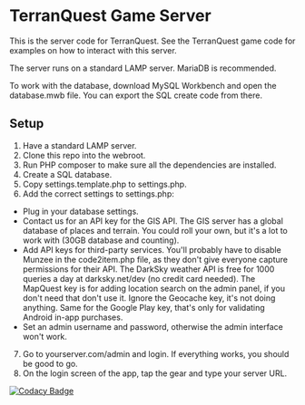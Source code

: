 TerranQuest Game Server
=======================

This is the server code for TerranQuest.  See the TerranQuest game code for 
examples on how to interact with this server.

The server runs on a standard LAMP server.  MariaDB is recommended.

To work with the database, download MySQL Workbench and open the database.mwb 
file.  You can export the SQL create code from there.

Setup
------

1. Have a standard LAMP server.
2. Clone this repo into the webroot.
3. Run PHP composer to make sure all the dependencies are installed.
4. Create a SQL database.
5. Copy settings.template.php to settings.php.
6. Add the correct settings to settings.php:
  * Plug in your database settings.
  * Contact us for an API key for the GIS API.  The GIS server has a global 
   database of places and terrain.  You could roll your own, but it's a lot to 
   work with (30GB database and counting).
  * Add API keys for third-party services.  You'll probably have 
   to disable Munzee in the code2item.php file, as they don't give everyone 
   capture permissions for their API.  The DarkSky weather API is free for 1000 
   queries a day at darksky.net/dev (no credit card needed).  The MapQuest key 
   is for adding location search on the admin panel, if you don't need that 
   don't use it.  Ignore the Geocache key, it's not doing anything.  Same for 
   the Google Play key, that's only for validating Android in-app purchases.
  * Set an admin username and password, otherwise the admin interface won't work.
7. Go to yourserver.com/admin and login.  If everything works, you should be good
   to go.
8. On the login screen of the app, tap the gear and type your server URL.

[![Codacy Badge](https://api.codacy.com/project/badge/Grade/0e51d378f78242b78f60c5aaa7187259)](https://www.codacy.com/app/netsyms/TerranQuest-GameServer?utm_source=github.com&amp;utm_medium=referral&amp;utm_content=Netsyms/TerranQuest-GameServer&amp;utm_campaign=Badge_Grade)